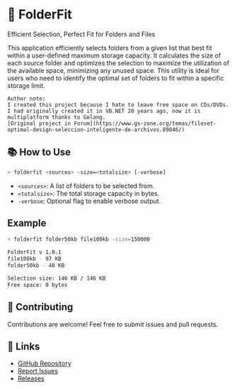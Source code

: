 # 📂 FolderFit 
Efficient Selection, Perfect Fit for Folders and Files

This application efficiently selects folders from a given list that best fit within a user-defined maximum storage capacity. It calculates the size of each source folder and optimizes the selection to maximize the utilization of the available space, minimizing any unused space. This utility is ideal for users who need to identify the optimal set of folders to fit within a specific storage limit.

```
Author note:
I created this project because I hate to leave free space on CDs/DVDs.
I had originally created it in VB.NET 20 years ago, now it is multiplatform thanks to Golang.
[Original project in Forum](https://www.gs-zone.org/temas/fileset-optimal-design-seleccion-inteligente-de-archivos.89846/)
```

## 📚 How to Use

```sh
> folderfit <sources> -size=<totalsize> [-verbose]
```

- `<sources>`: A list of folders to be selected from.
- `<totalsize>`: The total storage capacity in bytes.
- `-verbose`: Optional flag to enable verbose output.

## Example

```sh
> folderfit folder50kb file100kb -size=150000

FolderFit v 1.0.1
file100kb - 97 KB
folder50kb - 48 KB

Selection size: 146 KB / 146 KB
Free space: 0 bytes
```

## 🤝 Contributing

Contributions are welcome! Feel free to submit issues and pull requests.

## 🔗 Links

- [GitHub Repository](https://github.com/jonathanhecl/folderfit)
- [Report Issues](https://github.com/jonathanhecl/folderfit/issues)
- [Releases](https://github.com/jonathanhecl/folderfit/releases)
